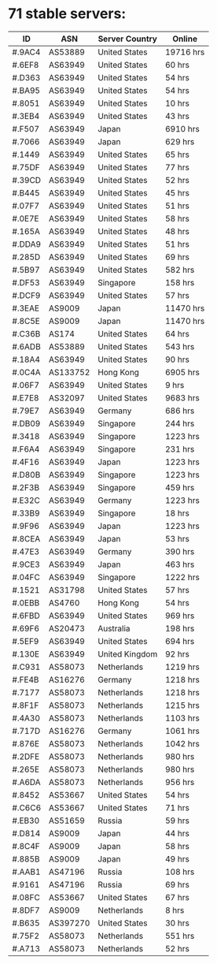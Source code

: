 # 71 stable servers:

| ID | ASN | Server Country | Online |
| ------ | ------ | ------ | ------ |
| #.9AC4 | AS53889 | United States | 19716 hrs |
| #.6EF8 | AS63949 | United States | 60 hrs |
| #.D363 | AS63949 | United States | 54 hrs |
| #.BA95 | AS63949 | United States | 54 hrs |
| #.8051 | AS63949 | United States | 10 hrs |
| #.3EB4 | AS63949 | United States | 43 hrs |
| #.F507 | AS63949 | Japan | 6910 hrs |
| #.7066 | AS63949 | Japan | 629 hrs |
| #.1449 | AS63949 | United States | 65 hrs |
| #.75DF | AS63949 | United States | 77 hrs |
| #.39CD | AS63949 | United States | 52 hrs |
| #.B445 | AS63949 | United States | 45 hrs |
| #.07F7 | AS63949 | United States | 51 hrs |
| #.0E7E | AS63949 | United States | 58 hrs |
| #.165A | AS63949 | United States | 48 hrs |
| #.DDA9 | AS63949 | United States | 51 hrs |
| #.285D | AS63949 | United States | 69 hrs |
| #.5B97 | AS63949 | United States | 582 hrs |
| #.DF53 | AS63949 | Singapore | 158 hrs |
| #.DCF9 | AS63949 | United States | 57 hrs |
| #.3EAE | AS9009 | Japan | 11470 hrs |
| #.8C5E | AS9009 | Japan | 11470 hrs |
| #.C36B | AS174 | United States | 64 hrs |
| #.6ADB | AS53889 | United States | 543 hrs |
| #.18A4 | AS63949 | United States | 90 hrs |
| #.0C4A | AS133752 | Hong Kong | 6905 hrs |
| #.06F7 | AS63949 | United States | 9 hrs |
| #.E7E8 | AS32097 | United States | 9683 hrs |
| #.79E7 | AS63949 | Germany | 686 hrs |
| #.DB09 | AS63949 | Singapore | 244 hrs |
| #.3418 | AS63949 | Singapore | 1223 hrs |
| #.F6A4 | AS63949 | Singapore | 231 hrs |
| #.4F16 | AS63949 | Japan | 1223 hrs |
| #.D80B | AS63949 | Singapore | 1223 hrs |
| #.2F3B | AS63949 | Singapore | 459 hrs |
| #.E32C | AS63949 | Germany | 1223 hrs |
| #.33B9 | AS63949 | Singapore | 18 hrs |
| #.9F96 | AS63949 | Japan | 1223 hrs |
| #.8CEA | AS63949 | Japan | 53 hrs |
| #.47E3 | AS63949 | Germany | 390 hrs |
| #.9CE3 | AS63949 | Japan | 463 hrs |
| #.04FC | AS63949 | Singapore | 1222 hrs |
| #.1521 | AS31798 | United States | 57 hrs |
| #.0EBB | AS4760 | Hong Kong | 54 hrs |
| #.6FBD | AS63949 | United States | 969 hrs |
| #.69F6 | AS20473 | Australia | 198 hrs |
| #.5EF9 | AS63949 | United States | 694 hrs |
| #.130E | AS63949 | United Kingdom | 92 hrs |
| #.C931 | AS58073 | Netherlands | 1219 hrs |
| #.FE4B | AS16276 | Germany | 1218 hrs |
| #.7177 | AS58073 | Netherlands | 1218 hrs |
| #.8F1F | AS58073 | Netherlands | 1215 hrs |
| #.4A30 | AS58073 | Netherlands | 1103 hrs |
| #.717D | AS16276 | Germany | 1061 hrs |
| #.876E | AS58073 | Netherlands | 1042 hrs |
| #.2DFE | AS58073 | Netherlands | 980 hrs |
| #.265E | AS58073 | Netherlands | 980 hrs |
| #.A6DA | AS58073 | Netherlands | 956 hrs |
| #.8452 | AS53667 | United States | 54 hrs |
| #.C6C6 | AS53667 | United States | 71 hrs |
| #.EB30 | AS51659 | Russia | 59 hrs |
| #.D814 | AS9009 | Japan | 44 hrs |
| #.8C4F | AS9009 | Japan | 58 hrs |
| #.885B | AS9009 | Japan | 49 hrs |
| #.AAB1 | AS47196 | Russia | 108 hrs |
| #.9161 | AS47196 | Russia | 69 hrs |
| #.08FC | AS53667 | United States | 67 hrs |
| #.8DF7 | AS9009 | Netherlands | 8 hrs |
| #.B635 | AS397270 | United States | 30 hrs |
| #.75F2 | AS58073 | Netherlands | 551 hrs |
| #.A713 | AS58073 | Netherlands | 52 hrs |

